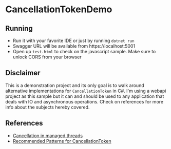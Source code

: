 # CancellationTokenDemo
## Running
- Run it with your favorite IDE or just by running `dotnet run`
- Swagger URL will be available from https://localhost:5001
- Open up `test.html` to check on the javascript sample. Make sure to unlock CORS from your browser

## Disclaimer
This is a demonstration project and its only goal is to walk around alternative implementations for `CancellationToken` in C#. 
I'm using a webapi project as this sample  but it can and should be used to any application that deals with IO and asynchronous operations.
Check on references for more info about the subjects hereby covered.

## References
- [Cancellation in managed threads](https://learn.microsoft.com/en-us/dotnet/standard/threading/cancellation-in-managed-threads)
- [Recommended Patterns for CancellationToken](https://devblogs.microsoft.com/premier-developer/recommended-patterns-for-cancellationtoken/)